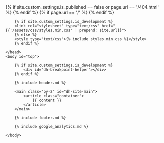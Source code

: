 <!DOCTYPE html>
<html lang="{{site.custom_settings.language_code}}" dir="ltr">
    <head>
        {% if site.custom_settings.is_published == false or page.url == '/404.html' %}
        <meta name="robots" content="noindex, nofollow">
        {% endif %}
        <meta charset="utf-8">
        <meta name="viewport" content="width=device-width, initial-scale=1, shrink-to-fit=no">
        <meta http-equiv="x-ua-compatible" content="ie=edge">
        {% if page.url == '/' %}
        <meta name="description" content="{{ site.custom_settings.description }}">
        {% endif %}
        <link rel="canonical" href="{{ page.url | replace:'index.html','' | prepend: site.url }}">
        <link rel="shortcut icon" type="image/x-icon" href="{{site.url}}/favicon.ico">
        <title>{% if page.url == '/' %} {{site.custom_settings.name}} - {{site.custom_settings.description}}{% else %}{{page.title}}{% endif %}</title>

        {% if site.custom_settings.is_development %}
        <link rel="stylesheet" type="text/css" href="{{'/assets/css/styles.min.css' | prepend: site.url}}">
        {% else %}
        <style type="text/css">{% include styles.min.css %}</style>
        {% endif %}

    </head>
    <body id="top">

        {% if site.custom_settings.is_development %}
            <div id="dh-breakpoint-helper"></div>
        {% endif %}

        {% include header.md %}

        <main class="py-2" id="dh-site-main">
            <article class="container">
                {{ content }}
            </article>
        </main>

        {% include footer.md %}

        {% include google_analytics.md %}

    </body>
</html>

<!-- Generated with Jeykll {{site.github.versions.jekyll}} at {{ 'now' | date: '%F %T' }} -->
